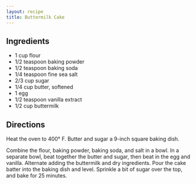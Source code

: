```yaml
---
layout: recipe
title: Buttermilk Cake
---
```


## Ingredients

* 1 cup flour
* 1/2 teaspoon baking powder
* 1/2 teaspoon baking soda
* 1/4 teaspoon fine sea salt
* 2/3 cup sugar
* 1/4 cup butter, softened
* 1 egg
* 1/2 teaspoon vanilla extract
* 1/2 cup buttermilk

## Directions

Heat the oven to 400° F. Butter and sugar a 9-inch square baking dish.

Combine the flour, baking powder, baking soda, and salt in a bowl. In a
separate bowl, beat together the butter and sugar, then beat in the egg
and vanilla. Alternate adding the buttermilk and dry ingredients. Pour
the cake batter into the baking dish and level. Sprinkle a bit of sugar
over the top, and bake for 25 minutes.
